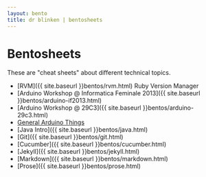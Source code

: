 ```yaml
---
layout: bento
title: dr blinken | bentosheets
---
```




Bentosheets
===========

These are "cheat sheets" about different technical topics.

* [RVM]({{ site.baseurl }}bentos/rvm.html) Ruby Version Manager
* [Arduino Workshop @ Informatica Feminale 2013]({{ site.baseurl }}bentos/arduino-if2013.html)
* [Arduino Workshop @ 29C3]({{ site.baseurl }}bentos/arduino-29c3.html)
* [General Arduino Things](arduino.html)
* [Java Intro]({{ site.baseurl }}bentos/java.html)
* [Git]({{ site.baseurl }}bentos/git.html)
* [Cucumber]({{ site.baseurl }}bentos/cucumber.html)
* [Jekyll]({{ site.baseurl }}bentos/jekyll.html)
* [Markdown]({{ site.baseurl }}bentos/markdown.html)
* [Prose]({{ site.baseurl }}bentos/prose.html)
